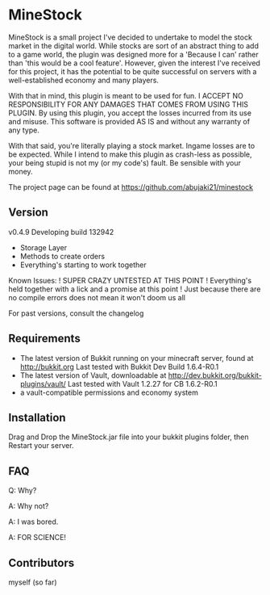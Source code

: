 MineStock
=========
MineStock is a small project I've decided to undertake to model the stock market in the digital world. While stocks are sort of an abstract thing to add to a game world, the plugin was designed more for a 'Because I can' rather than 'this would be a cool feature'. However, given the interest I've received for this project, it has the potential to be quite successful on servers with a well-established economy and many players.

With that in mind, this plugin is meant to be used for fun. I ACCEPT NO RESPONSIBILITY FOR ANY DAMAGES THAT COMES FROM USING THIS PLUGIN. By using this plugin, you accept the losses incurred from its use and misuse. This software is provided AS IS and without any warranty of any type.  

With that said, you're literally playing a stock market. Ingame losses are to be expected. While I intend to make this plugin as crash-less as possible, your being stupid is not my (or my code's) fault. Be sensible with your money.

The project page can be found at https://github.com/abujaki21/minestock

Version
-------
v0.4.9 Developing build 132942

+ Storage Layer
+ Methods to create orders
+ Everything's starting to work together

Known Issues:
! SUPER CRAZY UNTESTED AT THIS POINT
! Everything's held together with a lick and a promise at this point
! Just because there are no compile errors does not mean it won't doom us all

For past versions, consult the changelog

Requirements
------------
* The latest version of Bukkit running on your minecraft server, found at http://bukkit.org
	Last tested with Bukkit Dev Build 1.6.4-R0.1
* The latest version of Vault, downloadable at http://dev.bukkit.org/bukkit-plugins/vault/
	Last tested with Vault 1.2.27 for CB 1.6.2-R0.1
* a vault-compatible permissions and economy system

Installation
------------
Drag and Drop the MineStock.jar file into your bukkit plugins folder, then Restart your server.


FAQ
---
Q: Why?

A: Why not?

A: I was bored.

A: FOR SCIENCE!

Contributors
------------
myself (so far)